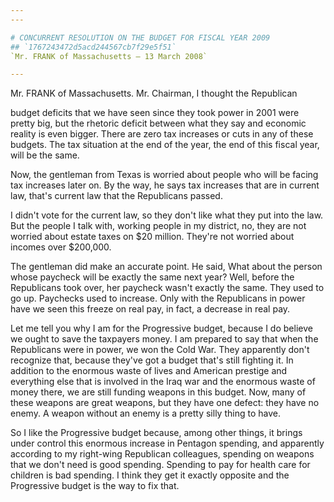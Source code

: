 ```yaml
---
---

# CONCURRENT RESOLUTION ON THE BUDGET FOR FISCAL YEAR 2009
## `1767243472d5acd244567cb7f29e5f51`
`Mr. FRANK of Massachusetts — 13 March 2008`

---
```



Mr. FRANK of Massachusetts. Mr. Chairman, I thought the Republican


budget deficits that we have seen since they took power in 2001 were 
pretty big, but the rhetoric deficit between what they say and economic 
reality is even bigger. There are zero tax increases or cuts in any of 
these budgets. The tax situation at the end of the year, the end of 
this fiscal year, will be the same.

Now, the gentleman from Texas is worried about people who will be 
facing tax increases later on. By the way, he says tax increases that 
are in current law, that's current law that the Republicans passed.

I didn't vote for the current law, so they don't like what they put 
into the law. But the people I talk with, working people in my 
district, no, they are not worried about estate taxes on $20 million. 
They're not worried about incomes over $200,000.

The gentleman did make an accurate point. He said, What about the 
person whose paycheck will be exactly the same next year? Well, before 
the Republicans took over, her paycheck wasn't exactly the same. They 
used to go up. Paychecks used to increase. Only with the Republicans in 
power have we seen this freeze on real pay, in fact, a decrease in real 
pay.

Let me tell you why I am for the Progressive budget, because I do 
believe we ought to save the taxpayers money. I am prepared to say that 
when the Republicans were in power, we won the Cold War. They 
apparently don't recognize that, because they've got a budget that's 
still fighting it. In addition to the enormous waste of lives and 
American prestige and everything else that is involved in the Iraq war 
and the enormous waste of money there, we are still funding weapons in 
this budget. Now, many of these weapons are great weapons, but they 
have one defect: they have no enemy. A weapon without an enemy is a 
pretty silly thing to have.

So I like the Progressive budget because, among other things, it 
brings under control this enormous increase in Pentagon spending, and 
apparently according to my right-wing Republican colleagues, spending 
on weapons that we don't need is good spending. Spending to pay for 
health care for children is bad spending. I think they get it exactly 
opposite and the Progressive budget is the way to fix that.